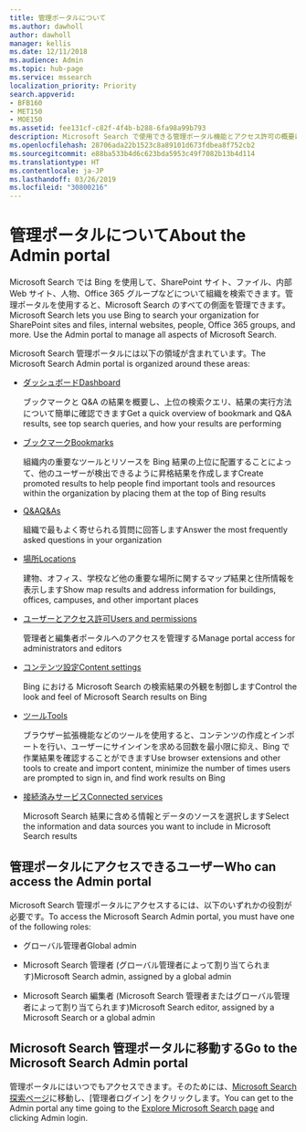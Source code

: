 ```yaml
---
title: 管理ポータルについて
ms.author: dawholl
author: dawholl
manager: kellis
ms.date: 12/11/2018
ms.audience: Admin
ms.topic: hub-page
ms.service: mssearch
localization_priority: Priority
search.appverid:
- BFB160
- MET150
- MOE150
ms.assetid: fee131cf-c82f-4f4b-b288-6fa98a99b793
description: Microsoft Search で使用できる管理ポータル機能とアクセス許可の概要について取り上げます
ms.openlocfilehash: 28706ada22b1523c8a89101d673fdbea8f752cb2
ms.sourcegitcommit: e88ba533b4d6c623bda5953c49f7082b13b4d114
ms.translationtype: HT
ms.contentlocale: ja-JP
ms.lasthandoff: 03/26/2019
ms.locfileid: "30800216"
---
```

# <a name="about-the-admin-portal"></a><span data-ttu-id="d6869-103">管理ポータルについて</span><span class="sxs-lookup"><span data-stu-id="d6869-103">About the Admin portal</span></span>

<span data-ttu-id="d6869-p101">Microsoft Search では Bing を使用して、SharePoint サイト、ファイル、内部 Web サイト、人物、Office 365 グループなどについて組織を検索できます。管理ポータルを使用すると、Microsoft Search のすべての側面を管理できます。</span><span class="sxs-lookup"><span data-stu-id="d6869-p101">Microsoft Search lets you use Bing to search your organization for SharePoint sites and files, internal websites, people, Office 365 groups, and more. Use the Admin portal to manage all aspects of Microsoft Search.</span></span>
  
<span data-ttu-id="d6869-106">Microsoft Search 管理ポータルには以下の領域が含まれています。</span><span class="sxs-lookup"><span data-stu-id="d6869-106">The Microsoft Search Admin portal is organized around these areas:</span></span>
  
- [<span data-ttu-id="d6869-107">ダッシュボード</span><span class="sxs-lookup"><span data-stu-id="d6869-107">Dashboard</span></span>](get-insights.md)
    
    <span data-ttu-id="d6869-108">ブックマークと Q&A の結果を概要し、上位の検索クエリ、結果の実行方法について簡単に確認できます</span><span class="sxs-lookup"><span data-stu-id="d6869-108">Get a quick overview of bookmark and Q&A results, see top search queries, and how your results are performing</span></span>
    
- [<span data-ttu-id="d6869-109">ブックマーク</span><span class="sxs-lookup"><span data-stu-id="d6869-109">Bookmarks</span></span>](create-and-manage-bookmarks.md)
    
    <span data-ttu-id="d6869-110">組織内の重要なツールとリソースを Bing 結果の上位に配置することによって、他のユーザーが検出できるように昇格結果を作成します</span><span class="sxs-lookup"><span data-stu-id="d6869-110">Create promoted results to help people find important tools and resources within the organization by placing them at the top of Bing results</span></span>
    
- [<span data-ttu-id="d6869-111">Q&A</span><span class="sxs-lookup"><span data-stu-id="d6869-111">Q&As</span></span>](create-and-manage-qas.md)
    
    <span data-ttu-id="d6869-112">組織で最もよく寄せられる質問に回答します</span><span class="sxs-lookup"><span data-stu-id="d6869-112">Answer the most frequently asked questions in your organization</span></span>
    
- [<span data-ttu-id="d6869-113">場所</span><span class="sxs-lookup"><span data-stu-id="d6869-113">Locations</span></span>](add-a-location.md)
    
    <span data-ttu-id="d6869-114">建物、オフィス、学校など他の重要な場所に関するマップ結果と住所情報を表示します</span><span class="sxs-lookup"><span data-stu-id="d6869-114">Show map results and address information for buildings, offices, campuses, and other important places</span></span>
    
- [<span data-ttu-id="d6869-115">ユーザーとアクセス許可</span><span class="sxs-lookup"><span data-stu-id="d6869-115">Users and permissions</span></span>](add-users.md)
    
    <span data-ttu-id="d6869-116">管理者と編集者ポータルへのアクセスを管理する</span><span class="sxs-lookup"><span data-stu-id="d6869-116">Manage portal access for administrators and editors</span></span>
    
- [<span data-ttu-id="d6869-117">コンテンツ設定</span><span class="sxs-lookup"><span data-stu-id="d6869-117">Content settings</span></span>](content-settings.md)
    
    <span data-ttu-id="d6869-118">Bing における Microsoft Search の検索結果の外観を制御します</span><span class="sxs-lookup"><span data-stu-id="d6869-118">Control the look and feel of Microsoft Search results on Bing</span></span>
    
- [<span data-ttu-id="d6869-119">ツール</span><span class="sxs-lookup"><span data-stu-id="d6869-119">Tools</span></span>](admin-portal-tools.md)
    
    <span data-ttu-id="d6869-120">ブラウザー拡張機能などのツールを使用すると、コンテンツの作成とインポートを行い、ユーザーにサインインを求める回数を最小限に抑え、Bing で作業結果を確認することができます</span><span class="sxs-lookup"><span data-stu-id="d6869-120">Use browser extensions and other tools to create and import content, minimize the number of times users are prompted to sign in, and find work results on Bing</span></span>
    
- [<span data-ttu-id="d6869-121">接続済みサービス</span><span class="sxs-lookup"><span data-stu-id="d6869-121">Connected services</span></span>](connected-services.md)
    
    <span data-ttu-id="d6869-122">Microsoft Search 結果に含める情報とデータのソースを選択します</span><span class="sxs-lookup"><span data-stu-id="d6869-122">Select the information and data sources you want to include in Microsoft Search results</span></span>
    
## <a name="who-can-access-the-admin-portal"></a><span data-ttu-id="d6869-123">管理ポータルにアクセスできるユーザー</span><span class="sxs-lookup"><span data-stu-id="d6869-123">Who can access the Admin portal</span></span>

<span data-ttu-id="d6869-124">Microsoft Search 管理ポータルにアクセスするには、以下のいずれかの役割が必要です。</span><span class="sxs-lookup"><span data-stu-id="d6869-124">To access the Microsoft Search Admin portal, you must have one of the following roles:</span></span>
  
- <span data-ttu-id="d6869-125">グローバル管理者</span><span class="sxs-lookup"><span data-stu-id="d6869-125">Global admin</span></span>
    
- <span data-ttu-id="d6869-126">Microsoft Search 管理者 (グローバル管理者によって割り当てられます)</span><span class="sxs-lookup"><span data-stu-id="d6869-126">Microsoft Search admin, assigned by a global admin</span></span>
    
- <span data-ttu-id="d6869-127">Microsoft Search 編集者 (Microsoft Search 管理者またはグローバル管理者によって割り当てられます)</span><span class="sxs-lookup"><span data-stu-id="d6869-127">Microsoft Search editor, assigned by a Microsoft Search or a global admin</span></span>
    
## <a name="go-to-the-microsoft-search-admin-portal"></a><span data-ttu-id="d6869-128">Microsoft Search 管理ポータルに移動する</span><span class="sxs-lookup"><span data-stu-id="d6869-128">Go to the Microsoft Search Admin portal</span></span>

<span data-ttu-id="d6869-129">管理ポータルにはいつでもアクセスできます。そのためには、[Microsoft Search 探索ページ](https://www.bing.com/business/explore)に移動し、[管理者ログイン] をクリックします。</span><span class="sxs-lookup"><span data-stu-id="d6869-129">You can get to the Admin portal any time going to the [Explore Microsoft Search page](https://www.bing.com/business/explore) and clicking Admin login.</span></span> 